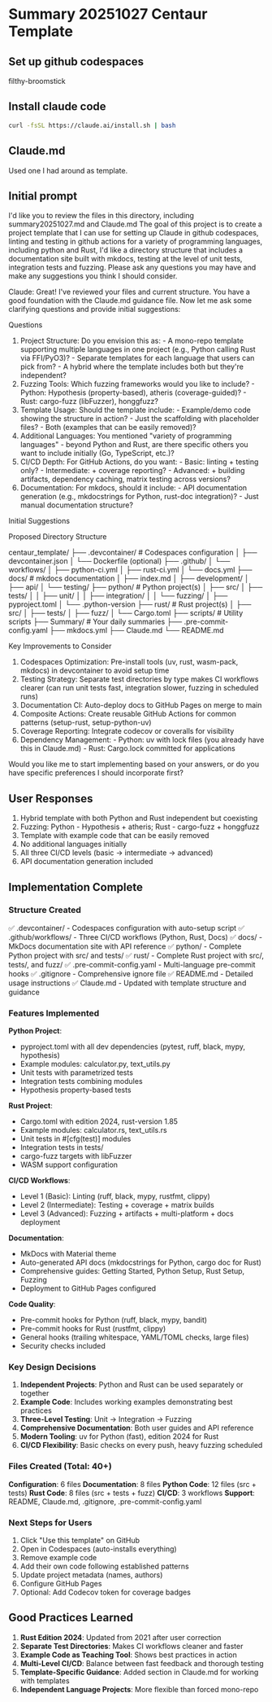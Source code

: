 # Summary 20251027 Centaur Template

## Set up github codespaces

filthy-broomstick

## Install claude code

```bash
curl -fsSL https://claude.ai/install.sh | bash
```

## Claude.md

Used one I had around as template.

## Initial prompt

 I'd like you to review the files in this directory, including summary20251027.md and Claude.md The
  goal of this project is to create a project template that I can use for setting up Claude in github
  codespaces, linting and testing in github actions for a variety of programming languages, including
  python and Rust, I'd like a directory structure that includes a documentation site built with mkdocs,
  testing at the level of unit tests, integration tests and fuzzing. Please ask any questions you may
  have and make any suggestions you think I should consider.

Claude:
Great! I've reviewed your files and current structure. You have a good foundation with the Claude.md
   guidance file. Now let me ask some clarifying questions and provide initial suggestions:

  Questions

  1. Project Structure: Do you envision this as:
    - A mono-repo template supporting multiple languages in one project (e.g., Python calling Rust via
   FFI/PyO3)?
    - Separate templates for each language that users can pick from?
    - A hybrid where the template includes both but they're independent?
  2. Fuzzing Tools: Which fuzzing frameworks would you like to include?
    - Python: Hypothesis (property-based), atheris (coverage-guided)?
    - Rust: cargo-fuzz (libFuzzer), honggfuzz?
  3. Template Usage: Should the template include:
    - Example/demo code showing the structure in action?
    - Just the scaffolding with placeholder files?
    - Both (examples that can be easily removed)?
  4. Additional Languages: You mentioned "variety of programming languages" - beyond Python and Rust,
  are there specific others you want to include initially (Go, TypeScript, etc.)?
  5. CI/CD Depth: For GitHub Actions, do you want:
    - Basic: linting + testing only?
    - Intermediate: + coverage reporting?
    - Advanced: + building artifacts, dependency caching, matrix testing across versions?
  6. Documentation: For mkdocs, should it include:
    - API documentation generation (e.g., mkdocstrings for Python, rust-doc integration)?
    - Just manual documentation structure?

  Initial Suggestions

  Proposed Directory Structure

  centaur_template/
  ├── .devcontainer/           # Codespaces configuration
  │   ├── devcontainer.json
  │   └── Dockerfile (optional)
  ├── .github/
  │   └── workflows/
  │       ├── python-ci.yml
  │       ├── rust-ci.yml
  │       └── docs.yml
  ├── docs/                    # mkdocs documentation
  │   ├── index.md
  │   ├── development/
  │   ├── api/
  │   └── testing/
  ├── python/                  # Python project(s)
  │   ├── src/
  │   ├── tests/
  │   │   ├── unit/
  │   │   ├── integration/
  │   │   └── fuzzing/
  │   ├── pyproject.toml
  │   └── .python-version
  ├── rust/                    # Rust project(s)
  │   ├── src/
  │   ├── tests/
  │   ├── fuzz/
  │   └── Cargo.toml
  ├── scripts/                 # Utility scripts
  ├── Summary/                 # Your daily summaries
  ├── .pre-commit-config.yaml
  ├── mkdocs.yml
  ├── Claude.md
  └── README.md

  Key Improvements to Consider

  1. Codespaces Optimization: Pre-install tools (uv, rust, wasm-pack, mkdocs) in devcontainer to avoid
   setup time
  2. Testing Strategy: Separate test directories by type makes CI workflows clearer (can run unit
  tests fast, integration slower, fuzzing in scheduled runs)
  3. Documentation CI: Auto-deploy docs to GitHub Pages on merge to main
  4. Composite Actions: Create reusable GitHub Actions for common patterns (setup-rust,
  setup-python-uv)
  5. Coverage Reporting: Integrate codecov or coveralls for visibility
  6. Dependency Management:
    - Python: uv with lock files (you already have this in Claude.md)
    - Rust: Cargo.lock committed for applications

  Would you like me to start implementing based on your answers, or do you have specific preferences I
   should incorporate first?

## User Responses

1. Hybrid template with both Python and Rust independent but coexisting
2. Fuzzing: Python - Hypothesis + atheris; Rust - cargo-fuzz + honggfuzz
3. Template with example code that can be easily removed
4. No additional languages initially
5. All three CI/CD levels (basic → intermediate → advanced)
6. API documentation generation included

## Implementation Complete

### Structure Created

✅ .devcontainer/ - Codespaces configuration with auto-setup script
✅ .github/workflows/ - Three CI/CD workflows (Python, Rust, Docs)
✅ docs/ - MkDocs documentation site with API reference
✅ python/ - Complete Python project with src/ and tests/
✅ rust/ - Complete Rust project with src/, tests/, and fuzz/
✅ .pre-commit-config.yaml - Multi-language pre-commit hooks
✅ .gitignore - Comprehensive ignore file
✅ README.md - Detailed usage instructions
✅ Claude.md - Updated with template structure and guidance

### Features Implemented

**Python Project**:
- pyproject.toml with all dev dependencies (pytest, ruff, black, mypy, hypothesis)
- Example modules: calculator.py, text_utils.py
- Unit tests with parametrized tests
- Integration tests combining modules
- Hypothesis property-based tests

**Rust Project**:
- Cargo.toml with edition 2024, rust-version 1.85
- Example modules: calculator.rs, text_utils.rs
- Unit tests in #[cfg(test)] modules
- Integration tests in tests/
- cargo-fuzz targets with libFuzzer
- WASM support configuration

**CI/CD Workflows**:
- Level 1 (Basic): Linting (ruff, black, mypy, rustfmt, clippy)
- Level 2 (Intermediate): Testing + coverage + matrix builds
- Level 3 (Advanced): Fuzzing + artifacts + multi-platform + docs deployment

**Documentation**:
- MkDocs with Material theme
- Auto-generated API docs (mkdocstrings for Python, cargo doc for Rust)
- Comprehensive guides: Getting Started, Python Setup, Rust Setup, Fuzzing
- Deployment to GitHub Pages configured

**Code Quality**:
- Pre-commit hooks for Python (ruff, black, mypy, bandit)
- Pre-commit hooks for Rust (rustfmt, clippy)
- General hooks (trailing whitespace, YAML/TOML checks, large files)
- Security checks included

### Key Design Decisions

1. **Independent Projects**: Python and Rust can be used separately or together
2. **Example Code**: Includes working examples demonstrating best practices
3. **Three-Level Testing**: Unit → Integration → Fuzzing
4. **Comprehensive Documentation**: Both user guides and API reference
5. **Modern Tooling**: uv for Python (fast), edition 2024 for Rust
6. **CI/CD Flexibility**: Basic checks on every push, heavy fuzzing scheduled

### Files Created (Total: 40+)

**Configuration**: 6 files
**Documentation**: 8 files
**Python Code**: 12 files (src + tests)
**Rust Code**: 8 files (src + tests + fuzz)
**CI/CD**: 3 workflows
**Support**: README, Claude.md, .gitignore, .pre-commit-config.yaml

### Next Steps for Users

1. Click "Use this template" on GitHub
2. Open in Codespaces (auto-installs everything)
3. Remove example code
4. Add their own code following established patterns
5. Update project metadata (names, authors)
6. Configure GitHub Pages
7. Optional: Add Codecov token for coverage badges

## Good Practices Learned

1. **Rust Edition 2024**: Updated from 2021 after user correction
2. **Separate Test Directories**: Makes CI workflows cleaner and faster
3. **Example Code as Teaching Tool**: Shows best practices in action
4. **Multi-Level CI/CD**: Balance between fast feedback and thorough testing
5. **Template-Specific Guidance**: Added section in Claude.md for working with templates
6. **Independent Language Projects**: More flexible than forced mono-repo
